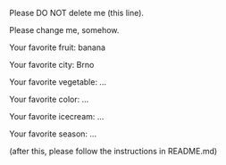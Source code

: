 
Please DO NOT delete me (this line).

Please change me, somehow.

Your favorite fruit: banana

Your favorite city: Brno

Your favorite vegetable: ...

Your favorite color: ...

Your favorite icecream: ...

Your favorite season: ...


(after this, please follow the instructions in README.md)
